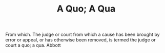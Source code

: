 ---
title: A Quo; A Qua
letter: A
permalink: "/definitions/a-quo-a-qua.html"
body: From which. The judge or court from which a cause has been brought by error
  or appeal, or has otherwise been removed, is termed the judge or court a quo; a
  qua. Abbott
published_at: '2018-07-07'
layout: post
---